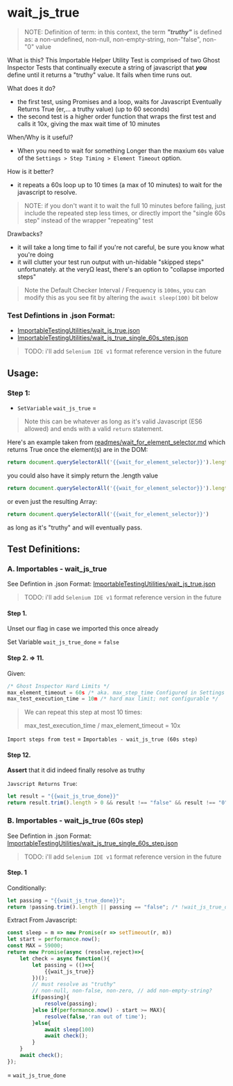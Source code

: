 # wait_js_true

> NOTE: Definition of term: in this context, the term **_"truthy"_** is defined as: a non-undefined, non-null, non-empty-string, non-"false", non-"0" value

What is this?
This Importable Helper Utility Test is comprised of two Ghost Inspector Tests that continually execute a string of javascript that **_you_** define until it returns a "truthy" value. It fails when time runs out.

What does it do?
- the first test, using Promises and a loop, waits for Javascript Eventually Returns True (er,... a truthy value) (up to 60 seconds)
- the second test is a higher order function that wraps the first test and calls it 10x, giving the max wait time of 10 minutes

When/Why is it useful?
- When you need to wait for something Longer than the maxium `60s` value of the `Settings > Step Timing > Element Timeout` option.

How is it better?
- it repeats a 60s loop up to 10 times (a max of 10 minutes) to wait for the javascript to resolve.

> NOTE: if you don't want it to wait the full 10 minutes before failing, just include the repeated step less times, or directly import the "single 60s step" instead of the wrapper "repeating" test

Drawbacks?
- it will take a long time to fail if you're not careful, be sure you know what you're doing
- it will clutter your test run output with un-hidable "skipped steps" unfortunately. at the veryΩ least, there's an option to "collapse imported steps"

> Note the Default Checker Interval / Frequency is `100ms`, you can modify this as you see fit by altering the `await sleep(100)` bit below 

### Test Defintions in .json Format:

- [ImportableTestingUtilities/wait_js_true.json](https://github.com/jakedowns/ghost-inspector-helpers/blob/master/ImportableTestingUtilities/wait_js_true.json) 
- [ImportableTestingUtilities/wait_js_true_single_60s_step.json](https://github.com/jakedowns/ghost-inspector-helpers/blob/master/ImportableTestingUtilities/wait_js_true_single_60s_step.json) 
> TODO: i'll add `Selenium IDE v1` format reference version in the future

## Usage:

### Step 1: 
- `SetVariable` `wait_js_true` =
> Note this can be whatever as long as it's valid Javascript (ES6 allowed) and ends with a valid `return` statement.

Here's an example taken from [readmes/wait_for_element_selector.md](https://github.com/jakedowns/ghost-inspector-helpers/blob/master/readmes/wait_for_element_selector.md) which returns True once the element(s) are in the DOM:
```javascript
return document.querySelectorAll('{{wait_for_element_selector}}').length > 0
```

you could also have it simply return the .length value 

```javascript
return document.querySelectorAll('{{wait_for_element_selector}}').length
```

or even just the resulting Array:

```javascript
return document.querySelectorAll('{{wait_for_element_selector}}')
```

as long as it's "truthy" and will eventually pass.

## Test Definitions:

### A. Importables - wait_js_true

See Defintion in .json Format: [ImportableTestingUtilities/wait_js_true.json](https://github.com/jakedowns/ghost-inspector-helpers/blob/master/ImportableTestingUtilities/wait_js_true.json)
> TODO: i'll add `Selenium IDE v1` format reference version in the future

#### Step 1.

Unset our flag in case we imported this once already

Set Variable `wait_js_true_done` = `false`

#### Step 2. => 11.

Given:
```javascript
/* Ghost Inspector Hard Limits */
max_element_timeout = 60s /* aka. max_step_time Configured in Settings > Step Timing > Element Timeout */
max_test_execution_time = 10m /* hard max limit; not configurable */
```

> We can repeat this step at most 10 times:
> 
> max_test_execution_time / max_element_timeout = 10x

`Import steps from test` = `Importables - wait_js_true (60s step)`

#### Step 12.

**Assert** that it did indeed finally resolve as truthy

`Javscript Returns True`:
```javascript
let result = "{{wait_js_true_done}}"
return result.trim().length > 0 && result !== "false" && result !== "0";
```

### B. Importables - wait_js_true (60s step)

See Defintion in .json Format: [ImportableTestingUtilities/wait_js_true_single_60s_step.json](https://github.com/jakedowns/ghost-inspector-helpers/blob/master/ImportableTestingUtilities/wait_js_true_single_60s_step.json)
> TODO: i'll add `Selenium IDE v1` format reference version in the future

#### Step. 1

Conditionally:
```javascript
let passing = "{{wait_js_true_done}}";
return !passing.trim().length || passing == "false"; /* !wait_js_true_done? */
```

Extract From Javascript:
```javascript
const sleep = m => new Promise(r => setTimeout(r, m))
let start = performance.now();
const MAX = 59000;
return new Promise(async (resolve,reject)=>{
    let check = async function(){
    	let passing = (()=>{
    	    {{wait_js_true}}
    	})();
        // must resolve as "truthy"
        // non-null, non-false, non-zero, // add non-empty-string?
    	if(passing){
    		resolve(passing);
    	}else if(performance.now() - start >= MAX){
    		resolve(false,'ran out of time');
    	}else{
    		await sleep(100)
    		await check();
    	}
    }
    await check();
});
```
= `wait_js_true_done`
